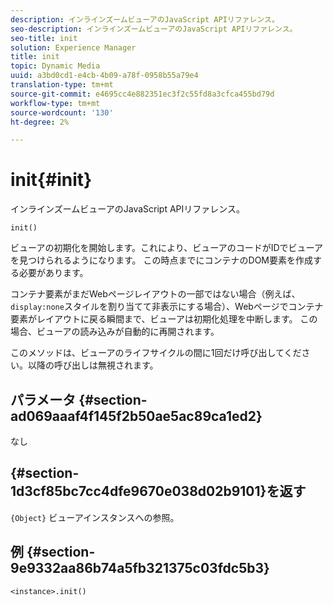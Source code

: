 ```yaml
---
description: インラインズームビューアのJavaScript APIリファレンス。
seo-description: インラインズームビューアのJavaScript APIリファレンス。
seo-title: init
solution: Experience Manager
title: init
topic: Dynamic Media
uuid: a3bd0cd1-e4cb-4b09-a78f-0958b55a79e4
translation-type: tm+mt
source-git-commit: e4695cc4e882351ec3f2c55fd8a3cfca455bd79d
workflow-type: tm+mt
source-wordcount: '130'
ht-degree: 2%

---
```



# init{#init}

インラインズームビューアのJavaScript APIリファレンス。

`init()`

ビューアの初期化を開始します。これにより、ビューアのコードがIDでビューアを見つけられるようになります。 この時点までにコンテナのDOM要素を作成する必要があります。

コンテナ要素がまだWebページレイアウトの一部ではない場合（例えば、`display:none`スタイルを割り当てて非表示にする場合）、Webページでコンテナ要素がレイアウトに戻る瞬間まで、ビューアは初期化処理を中断します。 この場合、ビューアの読み込みが自動的に再開されます。

このメソッドは、ビューアのライフサイクルの間に1回だけ呼び出してください。以降の呼び出しは無視されます。

## パラメータ {#section-ad069aaaf4f145f2b50ae5ac89ca1ed2}

なし

## {#section-1d3cf85bc7cc4dfe9670e038d02b9101}を返す

`{Object}` ビューアインスタンスへの参照。

## 例 {#section-9e9332aa86b74a5fb321375c03fdc5b3}

```
<instance>.init()
```

